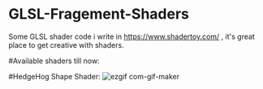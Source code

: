 # GLSL-Fragement-Shaders
Some GLSL shader code i write in https://www.shadertoy.com/ , it's great place to get creative with shaders.

#Available shaders till now:

#HedgeHog Shape Shader:
![ezgif com-gif-maker](https://user-images.githubusercontent.com/54768823/147423087-d8ac1705-c7d1-4704-af84-28ee5e822d1b.gif)
